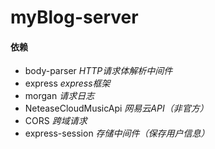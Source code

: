# myBlog-server


#### 依赖
- body-parser _HTTP请求体解析中间件_
- express _express框架_
- morgan _请求日志_
- NeteaseCloudMusicApi _网易云API（非官方）_
- CORS _跨域请求_ 
- express-session _存储中间件（保存用户信息）_